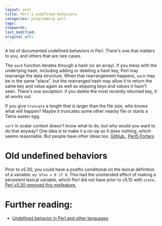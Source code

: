```yaml
---
layout: post
title: Perl's undefined behaviors
categories: programming perl
tags:
stopwords:
last_modified:
original_url:
---
```


A list of documented undefined behaviors in Perl. There's one that
matters to you, and others that are rare cases.

<!--more-->

The `each` function iterates through a hash (or an array). If you mess
with the underlying hash, including adding or deleting a hash key,
Perl may rearrange the data structure. When that rearrangement
happens, `each` may be in the same "place", but the rearranged hash
may allow it to return the same key and value again as well as
skipping keys and values it hasn't seen. There's one exception: if you
delete the most recently returned key, it all works out.

If you give `truncate` a length that is larger than the file size, who
knows what will happen? Maybe it truncates some other nearby file or
starts a Tetris easter egg.

`sort` in scalar context doesn't know what to do, but why would you
want to do that anyway? One idea is to make it a no-op so it
does nothing, which seems reasonable. But people have other ideas too.
[GitHub ](https://github.com/perl/perl5/issues/12803), [Perl5 Porters](https://www.nntp.perl.org/group/perl.perl5.porters/2022/04/msg263458.html)

# Old undefined behaviors

Prior to v5.30, you could have a postfix conditional on the lexical definition
of a variable: `my $foo = 0 if 0`. This had the unintended effect of making
a persistent lexical variable, which Perl did not have prior to v5.10 with `state`.
[Perl v5.30 removed this misfeature.](https://www.effectiveperlprogramming.com/2019/07/no-more-false-postfix-lexical-declarations-in-v5-30/)


# Further reading:

* [Undefined behavior in Perl and other languages](https://blog.plover.com/prog/perl/undefined.html)
